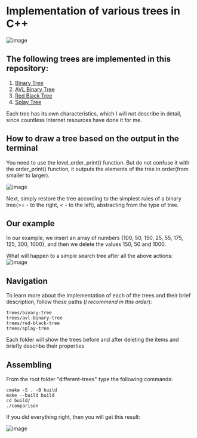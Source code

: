 # Implementation of various trees in C++
![image](https://github.com/zpnst/different-trees/assets/105946529/69fb44f1-a6a6-47ef-b55c-91d26c05cceb)
## The following trees are implemented in this repository:
  1. [Binary Tree](trees/binary-tree)
  2. [AVL Binary Tree](trees/avl-binary-tree)
  3. [Red Black Tree](trees/red-black-tree)
  4. [Splay Tree](trees/splay-tree)

Each tree has its own characteristics, which I will not describe in detail, since countless Internet resources have done it for me.

## How to draw a tree based on the output in the terminal

You need to use the level_order_print() function.
But do not confuse it with the order_print() function, it outputs the elements of the tree in order(from smaller to larger).

![image](https://github.com/zpnst/different-trees/assets/105946529/b7fc1008-f798-4d2b-a74f-46fef8fd53cf)

Next, simply restore the tree according to the simplest rules of a binary tree(>= - to the right, < - to the left), abstracting from the type of tree.

## Our example
In our example, we insert an array of numbers {100, 50, 150, 25, 55, 175, 125, 300, 1000}, and then we delete the values 150, 50 and 1000.

What will happen to a simple search tree after all the above actions:
![image](https://github.com/zpnst/different-trees/assets/105946529/74358117-3ad8-493b-8c10-3bb6422c4b5d)

## Navigation

To learn more about the implementation of each of the trees and their brief description, follow these paths (*I recommend in this order*):

```
trees/binary-tree
trees/avl-binary-tree
trees/red-black-tree
trees/splay-tree
```

Each folder will show the trees before and after deleting the items and briefly describe their properties

## Assembling

From the root folder "different-trees" type the following commands:

```
cmake -S . -B build
make --build build
cd build/
./comparison
```

If you did everything right, then you will get this result:

![image](https://github.com/zpnst/different-trees/assets/105946529/c68e952b-28ed-47f8-b58d-e2716e4bde29)


